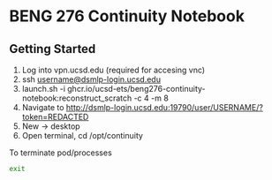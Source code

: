 # BENG 276 Continuity Notebook

## Getting Started

1. Log into vpn.ucsd.edu (required for accesing vnc)<br/>
2. ssh username@dsmlp-login.ucsd.edu
3. launch.sh -i ghcr.io/ucsd-ets/beng276-continuity-notebook:reconstruct_scratch -c 4 -m 8
4. Navigate to http://dsmlp-login.ucsd.edu:19790/user/USERNAME/?token=REDACTED
5. New -> desktop
6. Open terminal, cd /opt/continuity

To terminate pod/processes
```sh
exit
```
